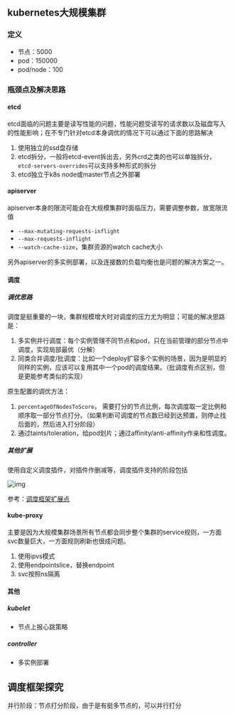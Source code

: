 ## kubernetes大规模集群

### 定义

- 节点：5000
- pod：150000
- pod/node：100

### 瓶颈点及解决思路

#### etcd

etcd面临的问题主要是读写性能的问题，性能问题受读写的请求数以及磁盘写入的性能影响；在不专门针对etcd本身调优的情况下可以通过下面的思路解决

1. 使用独立的ssd盘存储
2. etcd拆分，一般将etcd-event拆出去，另外crd之类的也可以单独拆分，`etcd-servers-overrides`可以支持多种形式的拆分
3. etcd独立于k8s node或master节点之外部署

#### apiserver

apiserver本身的限流可能会在大规模集群时面临压力，需要调整参数，放宽限流值

- `--max-mutating-requests-inflight`
- `--max-requests-inflight`
- `--watch-cache-size`，集群资源的watch cache大小

另外apiserver的多实例部署，以及连接数的负载均衡也是问题的解决方案之一。

#### 调度

##### 调优思路

调度是挺重要的一块，集群规模增大时对调度的压力尤为明显；可能的解决思路是：

1. 多实例并行调度：每个实例管理不同节点和pod，只在当前管理的部分节点中调度，实现局部最优（分解）
2. 同类合并调度/批调度：比如一个deploy扩容多个实例的场景，因为是明显的同样的实例，应该可以复用其中一个pod的调度结果。（批调度有点区别，但是更能参考类似的实现）

原生配置的调优方法：

1. `percentageOfNodesToScore`， 需要打分的节点比例，每次调度取一定比例和顺序取一部分节点打分。（如果判断可调度的节点数已经到达预置，则停止找后面的，然后进入打分阶段）
2. 通过taints/toleration，给pod划片；通过affinity/anti-affinity作亲和性调度。

##### 其他扩展

使用自定义调度插件，对插件作删减等，调度插件支持的阶段包括

![img](https://d33wubrfki0l68.cloudfront.net/4e9fa4651df31b7810c851b142c793776509e046/61a36/images/docs/scheduling-framework-extensions.png)



参考：[调度框架扩展点](https://kubernetes.io/zh/docs/concepts/scheduling-eviction/scheduling-framework/#%E6%89%A9%E5%B1%95%E7%82%B9)

#### kube-proxy

主要是因为大规模集群场景所有节点都会同步整个集群的service规则，一方面svc数量巨大，一方面规则刷新也很成问题。

1. 使用ipvs模式
2. 使用endpointslice，替换endpoint
3. svc按照ns隔离

#### 其他

##### kubelet

- 节点上报心跳策略

##### controller

- 多实例部署













## 调度框架探究

并行阶段：节点打分阶段，由于是有挺多节点的，可以并行打分

